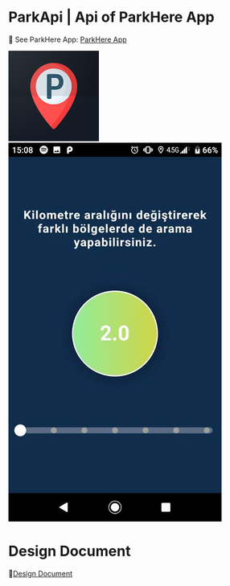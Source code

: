 # ParkApi  |  Api of ParkHere App

:pushpin: See ParkHere App: [ParkHere App](https://play.google.com/store/apps/details?id=com.sandystream.parkhere)
    
![App Logo](images/logo.png)
![App view](images/app.png)

#  Design Document

:open_book:[Design Document](design.md)
